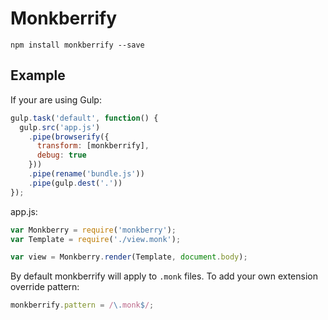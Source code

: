 # Monkberrify

```
npm install monkberrify --save
```

## Example

If your are using Gulp:

```js
gulp.task('default', function() {
  gulp.src('app.js')
    .pipe(browserify({
      transform: [monkberrify],
      debug: true
    }))
    .pipe(rename('bundle.js'))
    .pipe(gulp.dest('.'))
});
```

app.js:

```js
var Monkberry = require('monkberry');
var Template = require('./view.monk');

var view = Monkberry.render(Template, document.body);
```

By default monkberrify will apply to `.monk` files. To add your own extension override pattern:

```js
monkberrify.pattern = /\.monk$/;
```
